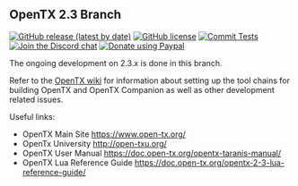 ## OpenTX 2.3 Branch

[![GitHub release (latest by date)](https://img.shields.io/github/v/release/opentx/opentx)](https://github.com/opentx/opentx/releases/latest)
[![GitHub license](https://img.shields.io/github/license/opentx/opentx)](https://github.com/opentx/opentx/blob/2.3/LICENSE)
[![Commit Tests](https://github.com/opentx/opentx/actions/workflows/unittests.yml/badge.svg)](https://github.com/opentx/opentx/actions/workflows/unittests.yml)
[![Join the Discord chat](https://img.shields.io/badge/discord-join_chat-yellow.svg)](https://discord.gg/CZCwVx2)
[![Donate using Paypal](https://img.shields.io/badge/paypal-donate-yellow.svg)](https://www.paypal.com/cgi-bin/webscr?cmd=_s-xclick&hosted_button_id=DJ9MASSKVW8WN)

The ongoing development on 2.3.x is done in this branch.

Refer to the [OpenTX wiki](https://github.com/opentx/opentx/wiki) for information about setting up the tool chains for building OpenTX and OpenTX Companion as well as other development related issues.

Useful links:
 * OpenTX Main Site https://www.open-tx.org/
 * OpenTx University http://open-txu.org/
 * OpenTX User Manual https://doc.open-tx.org/opentx-taranis-manual/
 * OpenTX Lua Reference Guide https://doc.open-tx.org/opentx-2-3-lua-reference-guide/
